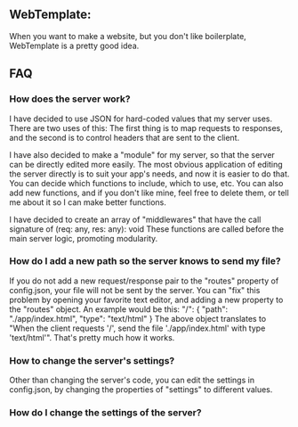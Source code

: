 ## WebTemplate:
When you want to make a website, but you don't like boilerplate, WebTemplate is a pretty good idea.

## FAQ

### How does the server work?
I have decided to use JSON for hard-coded values that my server uses. There are two uses of this: 
The first thing is to map requests to responses, and the second is to control headers that are sent to the client.

I have also decided to make a "module" for my server, so that the server can be directly edited more easily.
The most obvious application of editing the server directly is to suit your app's needs, and now it is easier to do that.
You can decide which functions to include, which to use, etc. You can also add new functions,
and if you don't like mine, feel free to delete them, or tell me about it so I can make better functions.

I have decided to create an array of "middlewares" that have the call signature of
  (req: any, res: any): void
These functions are called before the main server logic, promoting modularity.

### How do I add a new path so the server knows to send my file?
If you do not add a new request/response pair to the "routes" property of config.json,
your file will not be sent by the server. You can "fix" this problem by opening your favorite text editor,
and adding a new property to the "routes" object.
An example would be this:
  "/": {
    "path": "./app/index.html",
    "type": "text/html"
  }
The above object translates to "When the client requests '/', send the file './app/index.html' with type 'text/html'".
That's pretty much how it works.

### How to change the server's settings?
Other than changing the server's code, you can edit the settings in config.json,
by changing the properties of "settings" to different values.

### How do I change the settings of the server?
